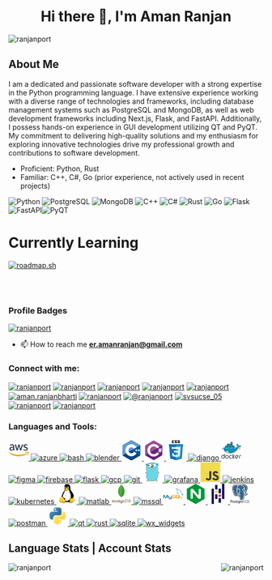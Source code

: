 <h1 align="center">Hi there 👋, I'm Aman Ranjan</h1>
<p align="left"> <img src="https://komarev.com/ghpvc/?username=ranjanport&label=Profile%20views&color=0e75b6&style=plastic" alt="ranjanport" /> </p>

## About Me
I am a dedicated and passionate software developer with a strong expertise in the Python programming language. I have extensive experience working with a diverse range of technologies and frameworks, including database management systems such as PostgreSQL and MongoDB, as well as web development frameworks including Next.js, Flask, and FastAPI. Additionally, I possess hands-on experience in GUI development utilizing QT and PyQT. My commitment to delivering high-quality solutions and my enthusiasm for exploring innovative technologies drive my professional growth and contributions to software development.

- Proficient: Python, Rust
- Familiar: C++, C#, Go (prior experience, not actively used in recent projects)

![Python](https://img.shields.io/badge/Python-3776AB?style=for-the-badge&logo=python&logoColor=white) ![PostgreSQL](https://img.shields.io/badge/PostgreSQL-316192?style=for-the-badge&logo=postgresql&logoColor=white) ![MongoDB](https://img.shields.io/badge/MongoDB-4EA94B?style=for-the-badge&logo=mongodb&logoColor=white) ![C++](https://img.shields.io/badge/C++-00599C?style=for-the-badge&logo=c%2B%2B&logoColor=white) ![C#](https://img.shields.io/badge/C%23-239120?style=for-the-badge&logo=c-sharp&logoColor=white) ![Rust](https://img.shields.io/badge/Rust-black?style=for-the-badge&logo=rust&logoColor=#E57324) ![Go](https://img.shields.io/badge/Go-00ADD8?style=for-the-badge&logo=go&logoColor=white) ![Flask](https://img.shields.io/badge/Flask-000000?style=for-the-badge&logo=flask&logoColor=white) ![FastAPI](https://img.shields.io/badge/FastAPI-005571?style=for-the-badge&logo=fastapi&logoColor=white)![PyQT](https://img.shields.io/badge/PyQt-41CD52?style=for-the-badge&logo=Qt&logoColor=white)

<h1>Currently Learning</h1>
<a href="https://roadmap.sh"><img src="https://roadmap.sh/card/wide/688f48e3087fc9883fff01b7?variant=dark&roadmaps=688f503b087fc9883f004e16%2Csystem-design" alt="roadmap.sh"/></a>

<br></br>
<h3 align="left">Profile Badges</h3>
<p align="left"> <a href="https://github.com/ryo-ma/github-profile-trophy"><img src="https://github-profile-trophy.vercel.app/?username=ranjanport" alt="ranjanport" /></a> </p>


- 📫 How to reach me **er.amanranjan@gmail.com**

<h3 align="left">Connect with me:</h3>
<p align="left">
<a href="https://dev.to/ranjanport" target="blank"><img align="center" src="https://raw.githubusercontent.com/rahuldkjain/github-profile-readme-generator/master/src/images/icons/Social/devto.svg" alt="ranjanport" height="30" width="40" /></a>
<a href="https://twitter.com/ranjanport" target="blank"><img align="center" src="https://raw.githubusercontent.com/rahuldkjain/github-profile-readme-generator/master/src/images/icons/Social/twitter.svg" alt="ranjanport" height="30" width="40" /></a>
<a href="https://linkedin.com/in/ranjanport" target="blank"><img align="center" src="https://raw.githubusercontent.com/rahuldkjain/github-profile-readme-generator/master/src/images/icons/Social/linked-in-alt.svg" alt="ranjanport" height="30" width="40" /></a>
<a href="https://stackoverflow.com/users/13466555/aman-ranjan?tab=profile" target="blank"><img align="center" src="https://raw.githubusercontent.com/rahuldkjain/github-profile-readme-generator/master/src/images/icons/Social/stack-overflow.svg" alt="ranjanport" height="30" width="40" /></a>
<a href="https://kaggle.com/ranjanport" target="blank"><img align="center" src="https://raw.githubusercontent.com/rahuldkjain/github-profile-readme-generator/master/src/images/icons/Social/kaggle.svg" alt="ranjanport" height="30" width="40" /></a>
<a href="https://fb.com/aman.ranjanbharti" target="blank"><img align="center" src="https://raw.githubusercontent.com/rahuldkjain/github-profile-readme-generator/master/src/images/icons/Social/facebook.svg" alt="aman.ranjanbharti" height="30" width="40" /></a>
<a href="https://instagram.com/ranjanport" target="blank"><img align="center" src="https://raw.githubusercontent.com/rahuldkjain/github-profile-readme-generator/master/src/images/icons/Social/instagram.svg" alt="ranjanport" height="30" width="40" /></a>
<a href="https://medium.com/@ranjanport" target="blank"><img align="center" src="https://raw.githubusercontent.com/rahuldkjain/github-profile-readme-generator/master/src/images/icons/Social/medium.svg" alt="@ranjanport" height="30" width="40" /></a>
<a href="https://www.codechef.com/users/aman_ranjan" target="blank"><img align="center" src="https://cdn.jsdelivr.net/npm/simple-icons@3.1.0/icons/codechef.svg" alt="svsucse_05" height="30" width="40" /></a>
<a href="https://www.hackerrank.com/ranjanport" target="blank"><img align="center" src="https://raw.githubusercontent.com/rahuldkjain/github-profile-readme-generator/master/src/images/icons/Social/hackerrank.svg" alt="ranjanport" height="30" width="40" /></a>
<a href="https://www.leetcode.com/ranjanport" target="blank"><img align="center" src="https://raw.githubusercontent.com/rahuldkjain/github-profile-readme-generator/master/src/images/icons/Social/leet-code.svg" alt="ranjanport" height="30" width="40" /></a>
</p>

<h3 align="left">Languages and Tools:</h3>
<p align="left">
    <a href="https://aws.amazon.com" target="_blank" rel="noreferrer">
        <img
            src="https://raw.githubusercontent.com/devicons/devicon/master/icons/amazonwebservices/amazonwebservices-original-wordmark.svg"
            alt="aws" width="40" height="40" />
    </a>
    <a href="https://azure.microsoft.com/en-in/" target="_blank" rel="noreferrer">
        <img src="https://www.vectorlogo.zone/logos/microsoft_azure/microsoft_azure-icon.svg"
            alt="azure" width="40" height="40" />
    </a>
    <a href="https://www.gnu.org/software/bash/" target="_blank" rel="noreferrer">
        <img src="https://www.vectorlogo.zone/logos/gnu_bash/gnu_bash-icon.svg" alt="bash"
            width="40" height="40" />
    </a>
    <a href="https://www.blender.org/" target="_blank" rel="noreferrer">
        <img src="https://download.blender.org/branding/community/blender_community_badge_white.svg"
            alt="blender" width="40" height="40" />
    </a>
    <a href="https://www.w3schools.com/cpp/" target="_blank" rel="noreferrer">
        <img
            src="https://raw.githubusercontent.com/devicons/devicon/master/icons/cplusplus/cplusplus-original.svg"
            alt="cplusplus" width="40" height="40" />
    </a>
    <a href="https://www.w3schools.com/cs/" target="_blank" rel="noreferrer">
        <img
            src="https://raw.githubusercontent.com/devicons/devicon/master/icons/csharp/csharp-original.svg"
            alt="csharp" width="40" height="40" />
    </a>
    <a href="https://www.w3schools.com/css/" target="_blank" rel="noreferrer">
        <img
            src="https://raw.githubusercontent.com/devicons/devicon/master/icons/css3/css3-original-wordmark.svg"
            alt="css3" width="40" height="40" />
    </a>
    <a href="https://www.djangoproject.com/" target="_blank" rel="noreferrer">
        <img src="https://cdn.worldvectorlogo.com/logos/django.svg" alt="django" width="40"
            height="40" />
    </a>
    <a href="https://www.docker.com/" target="_blank" rel="noreferrer">
        <img
            src="https://raw.githubusercontent.com/devicons/devicon/master/icons/docker/docker-original-wordmark.svg"
            alt="docker" width="40" height="40" />
    </a>
    <a href="https://www.figma.com/" target="_blank" rel="noreferrer">
        <img src="https://www.vectorlogo.zone/logos/figma/figma-icon.svg" alt="figma" width="40"
            height="40" />
    </a>
    <a href="https://firebase.google.com/" target="_blank" rel="noreferrer">
        <img src="https://www.vectorlogo.zone/logos/firebase/firebase-icon.svg" alt="firebase"
            width="40" height="40" />
    </a>
    <a href="https://flask.palletsprojects.com/" target="_blank" rel="noreferrer">
        <img src="https://flask.palletsprojects.com/en/stable/_images/flask-horizontal.png" alt="flask"
            width="100" height="40" />
    </a>
    <a href="https://cloud.google.com" target="_blank" rel="noreferrer">
        <img src="https://www.vectorlogo.zone/logos/google_cloud/google_cloud-icon.svg" alt="gcp"
            width="40" height="40" />
    </a>
    <a href="https://git-scm.com/" target="_blank" rel="noreferrer">
        <img src="https://www.vectorlogo.zone/logos/git-scm/git-scm-icon.svg" alt="git" width="40"
            height="40" />
    </a>
    <a href="https://golang.org" target="_blank" rel="noreferrer">
        <img
            src="https://raw.githubusercontent.com/devicons/devicon/master/icons/go/go-original.svg"
            alt="go" width="40" height="40" />
    </a>
    <a href="https://grafana.com" target="_blank" rel="noreferrer">
        <img src="https://www.vectorlogo.zone/logos/grafana/grafana-icon.svg" alt="grafana"
            width="40" height="40" />
    </a>
    <a href="https://developer.mozilla.org/en-US/docs/Web/JavaScript" target="_blank"
        rel="noreferrer">
        <img
            src="https://raw.githubusercontent.com/devicons/devicon/master/icons/javascript/javascript-original.svg"
            alt="javascript" width="40" height="40" />
    </a>
    <a href="https://www.jenkins.io" target="_blank" rel="noreferrer">
        <img src="https://www.vectorlogo.zone/logos/jenkins/jenkins-icon.svg" alt="jenkins"
            width="40" height="40" />
    </a>
    <a href="https://kubernetes.io" target="_blank" rel="noreferrer">
        <img src="https://www.vectorlogo.zone/logos/kubernetes/kubernetes-icon.svg" alt="kubernetes"
            width="40" height="40" />
    </a>
    <a href="https://www.linux.org/" target="_blank" rel="noreferrer">
        <img
            src="https://raw.githubusercontent.com/devicons/devicon/master/icons/linux/linux-original.svg"
            alt="linux" width="40" height="40" />
    </a>
    <a href="https://www.mathworks.com/" target="_blank" rel="noreferrer">
        <img src="https://upload.wikimedia.org/wikipedia/commons/2/21/Matlab_Logo.png" alt="matlab"
            width="40" height="40" />
    </a>
    <a href="https://www.mongodb.com/" target="_blank" rel="noreferrer">
        <img
            src="https://raw.githubusercontent.com/devicons/devicon/master/icons/mongodb/mongodb-original-wordmark.svg"
            alt="mongodb" width="40" height="40" />
    </a>
    <a href="https://www.microsoft.com/en-us/sql-server" target="_blank" rel="noreferrer">
        <img src="https://www.svgrepo.com/show/303229/microsoft-sql-server-logo.svg" alt="mssql"
            width="40" height="40" />
    </a>
    <a href="https://www.mysql.com/" target="_blank" rel="noreferrer">
        <img
            src="https://raw.githubusercontent.com/devicons/devicon/master/icons/mysql/mysql-original-wordmark.svg"
            alt="mysql" width="40" height="40" />
    </a>
    <a href="https://www.nginx.com" target="_blank" rel="noreferrer">
        <img
            src="https://raw.githubusercontent.com/devicons/devicon/master/icons/nginx/nginx-original.svg"
            alt="nginx" width="40" height="40" />
    </a>
    <a href="https://pandas.pydata.org/" target="_blank" rel="noreferrer">
        <img
            src="https://raw.githubusercontent.com/devicons/devicon/2ae2a900d2f041da66e950e4d48052658d850630/icons/pandas/pandas-original.svg"
            alt="pandas" width="40" height="40" />
    </a>
    <a href="https://www.postgresql.org" target="_blank" rel="noreferrer">
        <img
            src="https://raw.githubusercontent.com/devicons/devicon/master/icons/postgresql/postgresql-original-wordmark.svg"
            alt="postgresql" width="40" height="40" />
    </a>
    <a href="https://postman.com" target="_blank" rel="noreferrer">
        <img src="https://www.vectorlogo.zone/logos/getpostman/getpostman-icon.svg" alt="postman"
            width="40" height="40" />
    </a>
    <a href="https://www.python.org" target="_blank" rel="noreferrer">
        <img
            src="https://raw.githubusercontent.com/devicons/devicon/master/icons/python/python-original.svg"
            alt="python" width="40" height="40" />
    </a>
    <a href="https://www.qt.io/" target="_blank" rel="noreferrer">
        <img src="https://upload.wikimedia.org/wikipedia/commons/0/0b/Qt_logo_2016.svg" alt="qt"
            width="40" height="40" />
    </a>
    <a href="https://www.rust-lang.org" target="_blank" rel="noreferrer">
        <img
            src="https://www.rust-lang.org/static/images/rust-logo-blk.svg"
            alt="rust" width="40" height="40" />
    </a>
    <a href="https://www.sqlite.org/" target="_blank" rel="noreferrer">
        <img src="https://www.vectorlogo.zone/logos/sqlite/sqlite-icon.svg" alt="sqlite" width="40"
            height="40" />
    </a>
    <a href="https://www.wxwidgets.org/" target="_blank" rel="noreferrer">
        <img src="https://upload.wikimedia.org/wikipedia/commons/b/bb/WxWidgets.svg"
            alt="wx_widgets" width="40" height="40" />
    </a>
</p>

## Language Stats |  Account Stats
<p><img align="left" src="https://github-readme-stats.vercel.app/api/top-langs?username=ranjanport&show_icons=true&locale=en&layout=compact" alt="ranjanport" /></p>

<p>&nbsp;<img align="right" src="https://github-readme-stats.vercel.app/api?username=ranjanport&show_icons=true&theme=dark&locale=en" alt="ranjanport" /></p>
</p>
